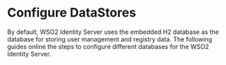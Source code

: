 # Configure DataStores

By default, WSO2 Identity Server uses the embedded H2 database as the database
for storing user management and registry data. The following guides online the steps to configure different databases for the WSO2 Identity Server.
